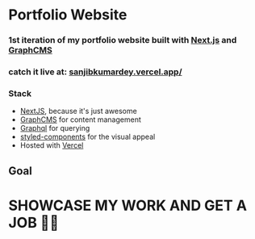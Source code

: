 # Portfolio Website
### 1st iteration of my portfolio website built with [Next.js](https://nextjs.org/) and [GraphCMS](https://graphcms.com/)

### catch it live at: [sanjibkumardey.vercel.app/](https://sanjibkumardey.vercel.app/)

### Stack
- [NextJS](https://nextjs.org/), because it's just awesome
- [GraphCMS](https://graphcms.com/) for content management
- [Graphql](https://graphql.org/) for querying
- [styled-components](https://styled-components.com/) for the visual appeal
- Hosted with [Vercel](https://vercel.com/)

## Goal
# SHOWCASE MY WORK AND GET A JOB 👨‍💻
